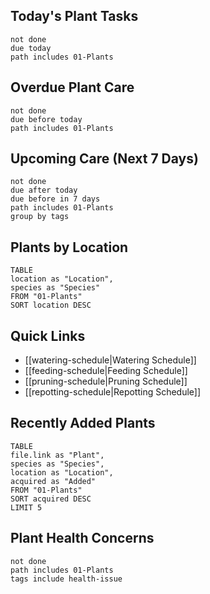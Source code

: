 
## Today's Plant Tasks
```tasks
not done
due today
path includes 01-Plants
```

## Overdue Plant Care
```tasks
not done
due before today
path includes 01-Plants
```

## Upcoming Care (Next 7 Days)
```tasks
not done
due after today
due before in 7 days
path includes 01-Plants
group by tags
```

## Plants by Location
```dataview
TABLE
location as "Location",
species as "Species"
FROM "01-Plants"
SORT location DESC
```



## Quick Links
- [[watering-schedule|Watering Schedule]]
- [[feeding-schedule|Feeding Schedule]]
- [[pruning-schedule|Pruning Schedule]]
- [[repotting-schedule|Repotting Schedule]]

## Recently Added Plants
```dataview
TABLE
file.link as "Plant",
species as "Species",
location as "Location",
acquired as "Added"
FROM "01-Plants"
SORT acquired DESC
LIMIT 5
```

## Plant Health Concerns
```tasks
not done
path includes 01-Plants
tags include health-issue
```

